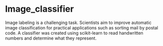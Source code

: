 # Image_classifier
Image labeling is a challenging task. Scientists aim to improve automatic image classification for practical applications such as sorting mail by postal code. A classifier was created using scikit-learn to read handwritten numbers and determine what they represent.
